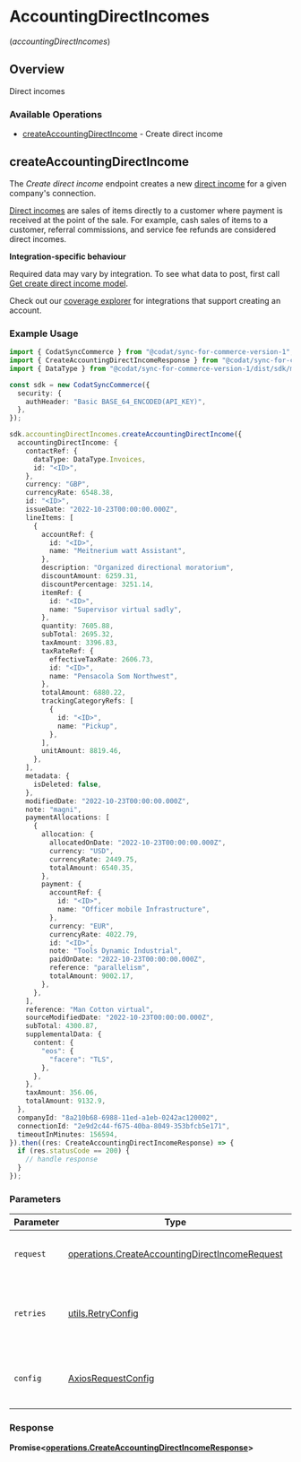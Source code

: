# AccountingDirectIncomes
(*accountingDirectIncomes*)

## Overview

Direct incomes

### Available Operations

* [createAccountingDirectIncome](#createaccountingdirectincome) - Create direct income

## createAccountingDirectIncome

The *Create direct income* endpoint creates a new [direct income](https://docs.codat.io/accounting-api#/schemas/DirectIncome) for a given company's connection.

[Direct incomes](https://docs.codat.io/accounting-api#/schemas/DirectIncome) are sales of items directly to a customer where payment is received at the point of the sale. For example, cash sales of items to a customer, referral commissions, and service fee refunds are considered direct incomes.

**Integration-specific behaviour**

Required data may vary by integration. To see what data to post, first call [Get create direct income model](https://docs.codat.io/accounting-api#/operations/get-create-directIncomes-model).

Check out our [coverage explorer](https://knowledge.codat.io/supported-features/accounting?view=tab-by-data-type&dataType=directIncomes) for integrations that support creating an account.


### Example Usage

```typescript
import { CodatSyncCommerce } from "@codat/sync-for-commerce-version-1";
import { CreateAccountingDirectIncomeResponse } from "@codat/sync-for-commerce-version-1/dist/sdk/models/operations";
import { DataType } from "@codat/sync-for-commerce-version-1/dist/sdk/models/shared";

const sdk = new CodatSyncCommerce({
  security: {
    authHeader: "Basic BASE_64_ENCODED(API_KEY)",
  },
});

sdk.accountingDirectIncomes.createAccountingDirectIncome({
  accountingDirectIncome: {
    contactRef: {
      dataType: DataType.Invoices,
      id: "<ID>",
    },
    currency: "GBP",
    currencyRate: 6548.38,
    id: "<ID>",
    issueDate: "2022-10-23T00:00:00.000Z",
    lineItems: [
      {
        accountRef: {
          id: "<ID>",
          name: "Meitnerium watt Assistant",
        },
        description: "Organized directional moratorium",
        discountAmount: 6259.31,
        discountPercentage: 3251.14,
        itemRef: {
          id: "<ID>",
          name: "Supervisor virtual sadly",
        },
        quantity: 7605.88,
        subTotal: 2695.32,
        taxAmount: 3396.83,
        taxRateRef: {
          effectiveTaxRate: 2606.73,
          id: "<ID>",
          name: "Pensacola Som Northwest",
        },
        totalAmount: 6880.22,
        trackingCategoryRefs: [
          {
            id: "<ID>",
            name: "Pickup",
          },
        ],
        unitAmount: 8819.46,
      },
    ],
    metadata: {
      isDeleted: false,
    },
    modifiedDate: "2022-10-23T00:00:00.000Z",
    note: "magni",
    paymentAllocations: [
      {
        allocation: {
          allocatedOnDate: "2022-10-23T00:00:00.000Z",
          currency: "USD",
          currencyRate: 2449.75,
          totalAmount: 6540.35,
        },
        payment: {
          accountRef: {
            id: "<ID>",
            name: "Officer mobile Infrastructure",
          },
          currency: "EUR",
          currencyRate: 4022.79,
          id: "<ID>",
          note: "Tools Dynamic Industrial",
          paidOnDate: "2022-10-23T00:00:00.000Z",
          reference: "parallelism",
          totalAmount: 9002.17,
        },
      },
    ],
    reference: "Man Cotton virtual",
    sourceModifiedDate: "2022-10-23T00:00:00.000Z",
    subTotal: 4300.87,
    supplementalData: {
      content: {
        "eos": {
          "facere": "TLS",
        },
      },
    },
    taxAmount: 356.06,
    totalAmount: 9132.9,
  },
  companyId: "8a210b68-6988-11ed-a1eb-0242ac120002",
  connectionId: "2e9d2c44-f675-40ba-8049-353bfcb5e171",
  timeoutInMinutes: 156594,
}).then((res: CreateAccountingDirectIncomeResponse) => {
  if (res.statusCode == 200) {
    // handle response
  }
});
```

### Parameters

| Parameter                                                                                                        | Type                                                                                                             | Required                                                                                                         | Description                                                                                                      |
| ---------------------------------------------------------------------------------------------------------------- | ---------------------------------------------------------------------------------------------------------------- | ---------------------------------------------------------------------------------------------------------------- | ---------------------------------------------------------------------------------------------------------------- |
| `request`                                                                                                        | [operations.CreateAccountingDirectIncomeRequest](../../models/operations/createaccountingdirectincomerequest.md) | :heavy_check_mark:                                                                                               | The request object to use for the request.                                                                       |
| `retries`                                                                                                        | [utils.RetryConfig](../../models/utils/retryconfig.md)                                                           | :heavy_minus_sign:                                                                                               | Configuration to override the default retry behavior of the client.                                              |
| `config`                                                                                                         | [AxiosRequestConfig](https://axios-http.com/docs/req_config)                                                     | :heavy_minus_sign:                                                                                               | Available config options for making requests.                                                                    |


### Response

**Promise<[operations.CreateAccountingDirectIncomeResponse](../../models/operations/createaccountingdirectincomeresponse.md)>**

